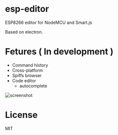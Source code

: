 # esp-editor
ESP8266 editor for NodeMCU and Smart.js

Based on electron.

# Fetures ( In development )

* Command history
* Cross-platform
* Spiffs browser
* Code editor
  * autocomplete  

![screenshot](https://raw.github.com/mlwmlw/esp-editor/master/screenshot.png "screenshot")

# License
MIT

